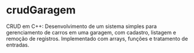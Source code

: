 # crudGaragem
CRUD em C++: Desenvolvimento de um sistema simples para gerenciamento de carros em uma garagem, com cadastro, listagem e remoção de registros. Implementado com arrays, funções e tratamento de entradas.
